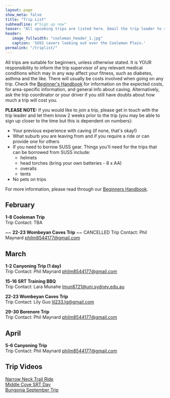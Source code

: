 ```yaml
---
layout: page
show_meta: false
title: "Trip List"
subheadline: #"Sign up now"
teaser: "All upcoming trips are listed here. Email the trip leader to sign up."
header:
   image_fullwidth: "cooleman_header_1.jpg"
   caption: 'SUSS cavers looking out over the Cooleman Plain.'
permalink: "/triplist/"
---
```


<!-- To Do convert this to auto genarage from a yaml file -->

All trips are suitable for beginners, unless otherwise stated.  It is YOUR responsibility to inform the trip supervisor of any relevant medical
conditions which may in any way affect your fitness, such as diabetes,
asthma and the like. There will usually be costs involved when going on any trip. Check the <a href="/assets/handbook.pdf">Beginner's Handbook</a>
for information on the expected costs, for area-specific information, and general info about caving. Alternatively, ask the trip coordinator or your driver
if you still have doubts about how much a trip will cost you.

**PLEASE NOTE:**
If you would like to join a trip, please get in touch with the trip leader and let them know 2 weeks prior to the trip (you may be able to sign up closer to the time but this is dependent on numbers):

-   Your previous experience with caving (if none, that's okay!)
-   What suburb you are leaving from and if you require a ride or can provide one for others
-   If you need to borrow SUSS gear. Things you'll need for the trips that can be borrowed from SUSS include:
    -   helmets
    -   head torches (bring your own batteries - 8 x AA)
    -   overalls
    -   tents
- No pets on trips

For more information, please read through our [Beginners Handbook](/assets/handbook.pdf).     


## February

**1-8 Cooleman Trip**  
Trip Contact: TBA 

~~ **22-23 Wombeyan Caves Trip** ~~ CANCELLED
Trip Contact: Phil Maynard philm8544177@gmail.com  

## March

**1-2 Canyoning Trip (1 day)**  
Trip Contact: Phil Maynard philm8544177@gmail.com   

**15-16 SRT Training BBQ**  
Trip Contact: Lara Munahe lmun8721@uni.sydney.edu.au

**22-23 Wombeyan Caves Trip**  
Trip Contact: Lily Guo lil233.lg@gmail.com

**29-30 Borenore Trip**  
Trip Contact: Phil Maynard philm8544177@gmail.com 

## April

**5-6 Canyoning Trip**  
Trip Contact: Phil Maynard philm8544177@gmail.com 


## Trip Videos 

[Narrow Neck Trail Ride](https://youtu.be/NOiHbXr4Nys)  
[Middle Cove SRT Day](https://youtu.be/PVwuTJvQgo0)  
[Bungonia September Trip](https://youtu.be/tYWzsWetYX8?si=HnQF-SwyjPQbVbld)  

